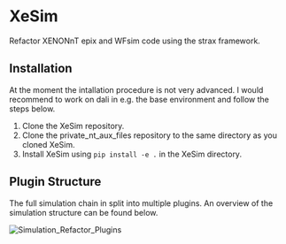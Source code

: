 # XeSim
Refactor XENONnT epix and WFsim code using the strax framework. 

## Installation

At the moment the intallation procedure is not very advanced. I would recommend to work on dali in e.g. the base environment and follow the steps below.

1. Clone the XeSim repository.
2. Clone the private_nt_aux_files repository to the same directory as you cloned XeSim.
3. Install XeSim using `pip install -e .` in the XeSim directory.


## Plugin Structure

The full simulation chain in split into multiple plugins. An overview of the simulation structure can be found below.

![Simulation_Refactor_Plugins](https://user-images.githubusercontent.com/27280678/233602026-a91c4ae0-a3ff-4fc9-ac08-2d725bbe8833.jpg)


